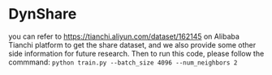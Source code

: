 # DynShare
you can refer to https://tianchi.aliyun.com/dataset/162145 on Alibaba Tianchi platform to get the share dataset, and we also provide some other side information for future research. Then to run this code, please follow the commmand:
  `python train.py --batch_size 4096 --num_neighbors 2`
